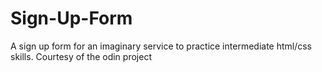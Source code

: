 # Sign-Up-Form
A sign up form for an imaginary service to practice intermediate html/css skills. Courtesy of the odin project
